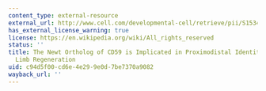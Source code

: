 ```yaml
---
content_type: external-resource
external_url: http://www.cell.com/developmental-cell/retrieve/pii/S1534580702002885
has_external_license_warning: true
license: https://en.wikipedia.org/wiki/All_rights_reserved
status: ''
title: The Newt Ortholog of CD59 is Implicated in Proximodistal Identity During Amphibian
  Limb Regeneration
uid: c94d5f00-cd6e-4e29-9e0d-7be7370a9082
wayback_url: ''
---
```

